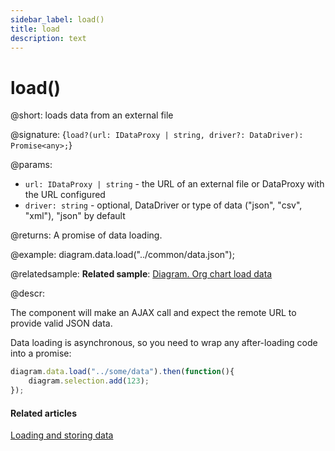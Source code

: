 ```yaml
---
sidebar_label: load()
title: load
description: text
---
```


# load()

@short: loads data from an external file

@signature: {`load?(url: IDataProxy | string, driver?: DataDriver): Promise<any>;`}

@params:

- `url: IDataProxy | string` - the URL of an external file or DataProxy with the URL configured
- `driver: string` - optional, DataDriver or type of data ("json", "csv", "xml"), "json" by default

@returns:
A promise of data loading.

@example:
diagram.data.load("../common/data.json");

@relatedsample:
**Related sample**: [Diagram. Org chart load data](https://snippet.dhtmlx.com/09isp2d8)

@descr:

The component will make an AJAX call and expect the remote URL to provide valid JSON data.

Data loading is asynchronous, so you need to wrap any after-loading code into a promise:

~~~js
diagram.data.load("../some/data").then(function(){
	diagram.selection.add(123);
});
~~~

#### Related articles

[Loading and storing data](../../../guides/loading_data/)
